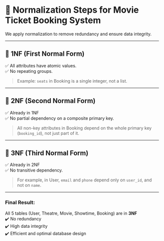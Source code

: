 # 🧮 Normalization Steps for Movie Ticket Booking System

We apply normalization to remove redundancy and ensure data integrity.

---

## 🎯 1NF (First Normal Form)
✅ All attributes have atomic values.  
✅ No repeating groups.

> Example: `seats` in Booking is a single integer, not a list.

---

## 🎯 2NF (Second Normal Form)
✅ Already in 1NF  
✅ No partial dependency on a composite primary key.

> All non-key attributes in Booking depend on the whole primary key (`booking_id`), not just part of it.

---

## 🎯 3NF (Third Normal Form)
✅ Already in 2NF  
✅ No transitive dependency.

> For example, in User, `email` and `phone` depend only on `user_id`, and not on `name`.

---

### Final Result:
All 5 tables (User, Theatre, Movie, Showtime, Booking) are in **3NF**  
✔️ No redundancy  
✔️ High data integrity  
✔️ Efficient and optimal database design
